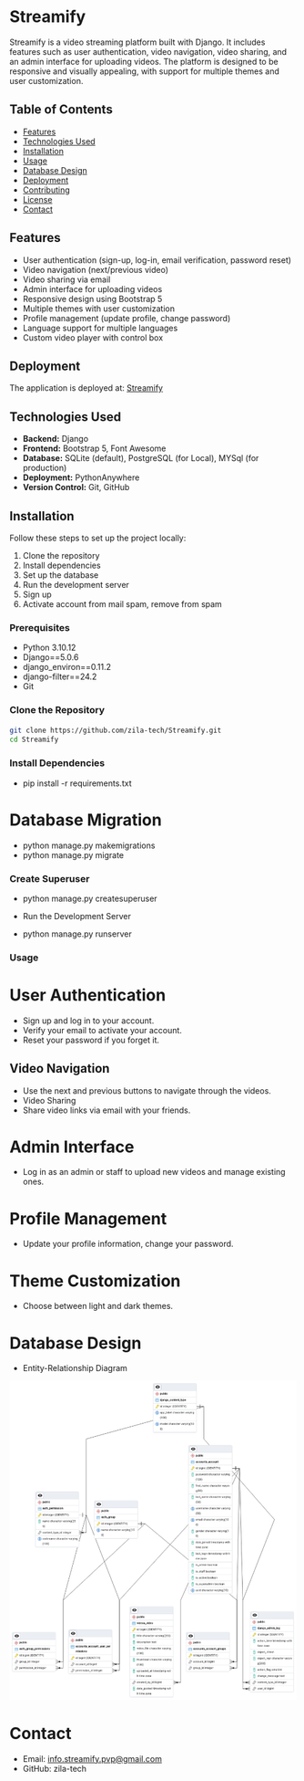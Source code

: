 # Streamify

Streamify is a video streaming platform built with Django. It includes features such as user authentication, video navigation, video sharing, and an admin interface for uploading videos. The platform is designed to be responsive and visually appealing, with support for multiple themes and user customization.

## Table of Contents

- [Features](#features)
- [Technologies Used](#technologies-used)
- [Installation](#installation)
- [Usage](#usage)
- [Database Design](#database-design)
- [Deployment](#deployment)
- [Contributing](#contributing)
- [License](#license)
- [Contact](#contact)

## Features

- User authentication (sign-up, log-in, email verification, password reset)
- Video navigation (next/previous video)
- Video sharing via email
- Admin interface for uploading videos
- Responsive design using Bootstrap 5
- Multiple themes with user customization
- Profile management (update profile, change password)
- Language support for multiple languages
- Custom video player with control box

## Deployment

The application is deployed at: [Streamify](https://streamify.pythonanywhere.com/)

## Technologies Used

- **Backend:** Django
- **Frontend:** Bootstrap 5, Font Awesome
- **Database:** SQLite (default), PostgreSQL (for Local), MYSql (for production)
- **Deployment:** PythonAnywhere
- **Version Control:** Git, GitHub

## Installation

Follow these steps to set up the project locally:

1. Clone the repository
2. Install dependencies
3. Set up the database
4. Run the development server
5. Sign up
6. Activate account from mail spam, remove from spam

### Prerequisites

- Python 3.10.12
- Django==5.0.6
- django_environ==0.11.2
- django-filter==24.2
- Git

### Clone the Repository

```bash
git clone https://github.com/zila-tech/Streamify.git
cd Streamify
```

### Install Dependencies

- pip install -r requirements.txt

# Database Migration

- python manage.py makemigrations
- python manage.py migrate

### Create Superuser

- python manage.py createsuperuser

- Run the Development Server

- python manage.py runserver

### Usage

# User Authentication

- Sign up and log in to your account.
- Verify your email to activate your account.
- Reset your password if you forget it.

## Video Navigation

- Use the next and previous buttons to navigate through the videos.
- Video Sharing
- Share video links via email with your friends.

# Admin Interface

- Log in as an admin or staff to upload new videos and manage existing ones.

# Profile Management

- Update your profile information, change your password.

# Theme Customization

- Choose between light and dark themes.

# Database Design

- Entity-Relationship Diagram

![ER Diagram](static/images/er_diagram.png)

# Contact

- Email: info.streamify.pvp@gmail.com
- GitHub: zila-tech
